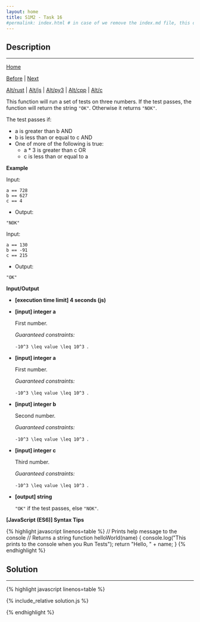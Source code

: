 ```yaml
---
layout: home
title: S1M2 - Task 16
#permalink: index.html # in case of we remove the index.md file, this doc will be the index page
---
```


<div class="row">
<div class="columnStmt" markdown="1">

##  Description
------

[Home](../README.md)

[Before](../S1M2_Task_15/README.md) | [Next](../S1M2_Task_17/README.md)

[Alt/rust](./Alt_rust/README.md) | [Alt/js](./Alt_js/README.html) | [Alt/py3](./Alt_py3/README.md) | [Alt/cpp](./Alt_cpp/README.md) | [Alt/c](./Alt_c/README.md)

This function will run a set of tests on three numbers. If the test passes, the function will return the string `"OK"`. Otherwise it returns `"NOK"`.

The test passes if:

-   a is greater than b AND
-   b is less than or equal to c AND
-   One of more of the following is true:
    -   a * 3 is greater than c OR
    -   c is less than or equal to a

**Example**

Input:
```
a == 728
b == 627
c == 4
```
-   Output:
```
"NOK"
```
Input:
```
a == 130
b == -91
c == 215
```
-   Output:
```
"OK"
```

**Input/Output**

* **[execution time limit] 4 seconds (js)**

* **[input] integer a**

    First number.

    *Guaranteed constraints:*

    <code type='math/tex'>-10^3 \leq value \leq 10^3 </code>.

* **[input] integer a**

    First number.

    *Guaranteed constraints:*

    <code type='math/tex'>-10^3 \leq value \leq 10^3 </code>.

* **[input] integer b**

    Second number.

    *Guaranteed constraints:*

    <code type='math/tex'>-10^3 \leq value \leq 10^3 </code>.

* **[input] integer c**

    Third number.

    *Guaranteed constraints:*

    <code type='math/tex'>-10^3 \leq value \leq 10^3 </code>.

* **[output] string**

    `"OK"` if the test passes, else `"NOK"`.

**[JavaScript (ES6)] Syntax Tips**

{% highlight javascript linenos=table %}
// Prints help message to the console
// Returns a string
function helloWorld(name) {
    console.log("This prints to the console when you Run Tests");
    return "Hello, " + name;
}
{% endhighlight %}

</div>
<div class="columnSol" markdown="1">

## Solution
------

{% highlight javascript linenos=table %}

{% include_relative solution.js %}

{% endhighlight %}

</div>
</div>